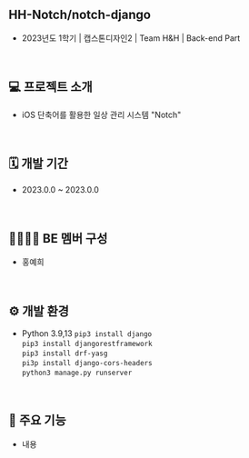 ## HH-Notch/notch-django
- 2023년도 1학기 | 캡스톤디자인2 | Team H&H | Back-end Part
<br>

## 💻 프로젝트 소개
- iOS 단축어를 활용한 일상 관리 시스템 "Notch"
<br>

## 🗓 개발 기간
- 2023.0.0 ~ 2023.0.0
<br>

## 👨‍👨‍👧‍👦 BE 멤버 구성
- 홍예희
<br>

## ⚙️ 개발 환경
- Python 3.9,13
```pip3 install django```  
```pip3 install djangorestframework```  
```pip3 install drf-yasg```  
```pi3p install django-cors-headers```  
```python3 manage.py runserver```
<br>

## 📍 주요 기능
- 내용
